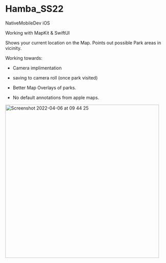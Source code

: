 # Hamba_SS22
NativeMobileDev iOS

Working with MapKit & SwiftUI

Shows your current location on the Map.
Points out possible Park areas in vicinity.

Working towards:
- Camera implimentation
- saving to camera roll (once park visited)

- Better Map Overlays of parks.
- No default annotations from apple maps.

<img width="481" alt="Screenshot 2022-04-06 at 09 44 25" src="https://user-images.githubusercontent.com/43207309/161922518-e9301690-4d47-4364-a4de-fd4aec1b1528.png">
